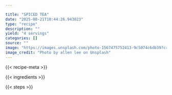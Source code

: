 ```yaml
---

title: "SPICED TEA"
date: "2025-08-21T10:44:26.943023"
type: "recipe"
description: ""
yield: "4 servings"
categories: []
source: ""
image: "https://images.unsplash.com/photo-1567475752413-9c5074c6db39?crop=entropy&cs=tinysrgb&fit=max&fm=jpg&ixid=M3w3OTQ5MzV8MHwxfHNlYXJjaHwxfHxzcGljZWQlMjB0ZWElMjBmb29kfGVufDF8MHx8fDE3NTU3OTU5MTh8MA&ixlib=rb-4.1.0&q=80&w=1080"
image_credit: "Photo by allen lee on Unsplash"
---
```


{{< recipe-meta >}}

{{< ingredients >}}

{{< steps >}}
